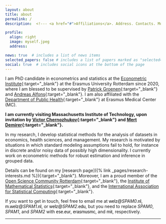 ```yaml
---
layout: about
title: about
permalink: /
description:  <!--- <a href="#">Affiliations</a>. Address. Contacts. Moto. Etc. -->

profile:
  align: right
  image: myself.jpeg
  address: 

news: true  # includes a list of news items
selected_papers: false # includes a list of papers marked as "selected={true}"
social: true  # includes social icons at the bottom of the page
---
```

I am PhD candidate in econometrics and statistics at the [Econometric Institute](https://www.eur.nl/en/ese/department-econometrics){:target="_blank"} at the Erasmus University Rotterdam since 2020, where I am blessed to be supervised by [Patrick Groenen](https://www.eur.nl/people/patrick-groenen){:target="_blank"} and [Andreas Alfons](https://personal.eur.nl/alfons/){:target="_blank"}. I am also affiliated with the [Department of Public Health](https://www.publichealthrotterdam.com/){:target="_blank"} at Erasmus Medical Center (MC). 

 <span style="font-weight:bold;">I am currently visiting Massachusetts Institute of Technology, upon invitation by [Victor Chernozhukov](https://www.victorchernozhukov.com/){:target="_blank"} and [Mert Demirer](https://www.mertdemirer.com/){:target="_blank"}.</span>


In my research, I develop statistical methods for the analysis of datasets in economics, health sciences, and management. My research is motivated by situations in which standard modeling assumptions fail to hold, for instance in discrete and/or noisy data of possibly high dimensionality. I currently work on econometric methods for robust estimation and inference in grouped data. 

<!---
My research interests are:

* Robust statistics with non-continuous data;
* Mathematical statistics (Empirical processes and high-dimensional models);
* Statistical computing and computational statistics;
* Applied statistics and field-specific problem solving, in particular in medicine, psychology, and economics.
-->



Details can be found on my [research page]({% link _pages/research-interests.md %}){:target="_blank"}. Moreover, I am a proud member of the [Open Science Community Rotterdam](https://www.openscience-rotterdam.com/home/){:target="_blank"}, the [Institute of Mathematical Statistics](https://imstat.org/){:target="_blank"}, and the [International Association for Statistical Computing](https://iasc-isi.org/){:target="_blank"}.

If you want to get in touch, feel free to email me at <span style="color:black; font-family:sans-serif;">welz@</span><em>SPAM0</em><span style="color:black; font-family:sans-serif;">.nl</span>, <span style="color:black; font-family:sans-serif;">m.welz@</span><em>SPAM1</em><span style="color:black; font-family:sans-serif;">.nl</span>, or <span style="color:black; font-family:sans-serif;">welz@</span><em>SPAM2</em><span style="color:black; font-family:sans-serif;">.edu</span>, but you need to replace <em>SPAM0</em>, <em>SPAM1</em>, and <em>SPAM2</em> with  <span style="color:black; font-family:sans-serif;">ese.eur</span>, <span style="color:black; font-family:sans-serif;">erasmusmc</span>, and <span style="color:black; font-family:sans-serif;">mit</span>, respectively. 

___

